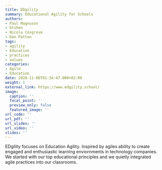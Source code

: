 ```yaml
---
title: EDgility
summary: Educational Agility for Schools
authors:
- Paul Magnuson
- btihen
- Nicola Cosgrove
- Dan Patton
tags:
- agility
- Education
- practices
- values
categories:
- Agile
- Education
date: 2020-11-06T01:34:47.000+02:00
weight: 1
external_link: https://www.edgility.school/
image:
  caption: ''
  focal_point: ''
  preview_only: false
  featured_image: ''
url_code: ''
url_pdf: ''
url_slides: ''
url_video: ''
slides: ''
---
```

EDgility focuses on Education Agility.  Inspired by agiles ability to create engaged and enthusiastic learning enviornments in technology companies.  We started with our top educational principles and we quietly integrated agile practices into our classrooms.
